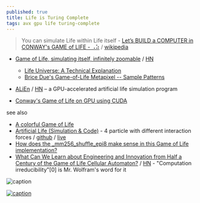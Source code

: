 ```yaml
---
published: true
title: Life is Turing Complete
tags: avx gpu life turing-complete
---
```

> You can simulate Life within Life itself - [Let’s BUILD a COMPUTER in CONWAY's GAME of LIFE - ⠠⠵](https://www.youtube.com/watch?v=Kk2MH9O4pXY) / [wikipedia](https://en.wikipedia.org/wiki/Conway%27s_Game_of_Life)

- [ Game of Life, simulating itself, infinitely zoomable](https://oimo.io/works/life/) / [HN](https://news.ycombinator.com/item?id=39799755)
	- [ Life Universe: A Technical Explanation ](https://blog.oimo.io/2023/04/10/life-universe-en/)
	- [Brice Due's Game-of-Life Metapixel -- Sample Patterns](http://b3s23life.blogspot.com/2006_09_01_archive.html?m=1)

- [ALiEn](https://alien-project.org/) / [HN](https://news.ycombinator.com/item?id=27472224) – a GPU-accelerated artificial life simulation program
- [Conway's Game of Life on GPU using CUDA](http://www.marekfiser.com/Projects/Conways-Game-of-Life-on-GPU-using-CUDA/4-Advanced-lookup-table-implementation)

see also
- [	A colorful Game of Life](https://news.ycombinator.com/item?id=42961868)
- [Artificial Life (Simulation & Code)](https://www.youtube.com/watch?v=0Kx4Y9TVMGg) - 4 particle with different interaction forces / [github](https://github.com/hunar4321/particle-life) / [live](https://hunar4321.github.io/particle-life/particle_life.html#91651088029)
- [How does the _mm256_shuffle_epi8 make sense in this Game of Life implementation?](https://stackoverflow.com/questions/54551462/how-does-the-mm256-shuffle-epi8-make-sense-in-this-game-of-life-implementation)
- [What Can We Learn about Engineering and Innovation from Half a Century of the Game of Life Cellular Automaton?](https://writings.stephenwolfram.com/2025/03/what-can-we-learn-about-engineering-and-innovation-from-half-a-century-of-the-game-of-life-cellular-automaton/) / [HN](https://news.ycombinator.com/item?id=43410349) - "Computation irreducibility"[0] is Mr. Wolfram's word for it 

![caption](https://upload.wikimedia.org/wikipedia/commons/e/e5/Gospers_glider_gun.gif)

[![caption](https://img.youtube.com/vi/Kk2MH9O4pXY/0.jpg)](https://www.youtube.com/watch?v=Kk2MH9O4pXY)
